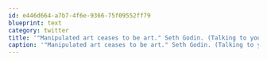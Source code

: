```yaml
---
id: e446d664-a7b7-4f6e-9366-75f09552ff79
blueprint: text
category: twitter
title: '"Manipulated art ceases to be art." Seth Godin. (Talking to you RIAA, MPAA, Wal-mart, big business) #Linchpin'
caption: '"Manipulated art ceases to be art." Seth Godin. (Talking to you RIAA, MPAA, Wal-mart, big business) <span class="hashtag hashtag_local">#<a href="http://tweettemp.darylchymko.ca/?tag=linchpin">Linchpin</a>'
---
```

